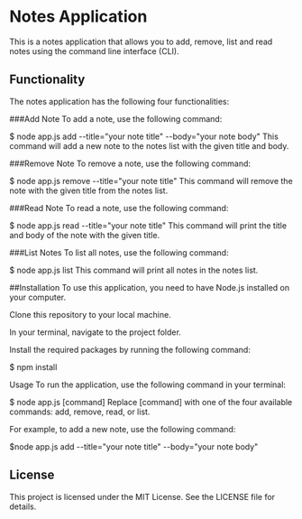 # Notes Application
This is a notes application that allows you to add, remove, list and read notes using the command line interface (CLI).

## Functionality
The notes application has the following four functionalities:

###Add Note
To add a note, use the following command:


$ node app.js add --title="your note title" --body="your note body"
This command will add a new note to the notes list with the given title and body.

###Remove Note
To remove a note, use the following command:


$ node app.js remove --title="your note title"
This command will remove the note with the given title from the notes list.

###Read Note
To read a note, use the following command:

$ node app.js read --title="your note title"
This command will print the title and body of the note with the given title.

###List Notes
To list all notes, use the following command:

$ node app.js list
This command will print all notes in the notes list.

##Installation
To use this application, you need to have Node.js installed on your computer.

Clone this repository to your local machine.

In your terminal, navigate to the project folder.

Install the required packages by running the following command:

$ npm install

Usage
To run the application, use the following command in your terminal:

$ node app.js [command]
Replace [command] with one of the four available commands: add, remove, read, or list.

For example, to add a new note, use the following command:

$node app.js add --title="your note title" --body="your note body"

## License
This project is licensed under the MIT License. See the LICENSE file for details.